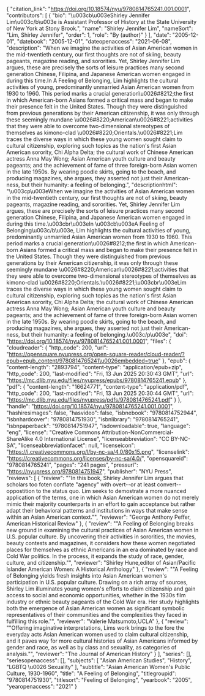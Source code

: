 {
   "citation_link": "https://doi.org/10.18574/nyu/9780814765241.001.0001",
   "contributors": [
     {
       "bio": "\u003cb\u003eShirley Jennifer Lim\u003c/b\u003e is Assistant Professor of History at the State University of New York at Stony Brook.",
       "name": "Shirley Jennifer Lim",
       "nameSort": "Lim, Shirley Jennifer",
       "order": 1,
       "role": "By (author)"
     }
   ],
   "date": "2005-12-01",
   "datebook": "2005-12-01",
   "dateopenaccess": "2021-06-08",
   "description": "When we imagine the activities of Asian American women in the mid-twentieth century, our first thoughts are not of skiing, beauty pageants, magazine reading, and sororities. Yet, Shirley Jennifer Lim argues, these are precisely the sorts of leisure practices many second generation Chinese, Filipina, and Japanese American women engaged in during this time.In A Feeling of Belonging, Lim highlights the cultural activities of young, predominantly unmarried Asian American women from 1930 to 1960. This period marks a crucial generation\u0026#8212;the first in which American-born Asians formed a critical mass and began to make their presence felt in the United States. Though they were distinguished from previous generations by their American citizenship, it was only through these seemingly mundane \u0026#8220;American\u0026#8221;activities that they were able to overcome two-dimensional stereotypes of themselves as kimono-clad \u0026#8220;Orientals.\u0026#8221;Lim traces the diverse ways in which these young women sought claim to cultural citizenship, exploring such topics as the nation's first Asian American sorority, Chi Alpha Delta; the cultural work of Chinese American actress Anna May Wong; Asian American youth culture and beauty pageants; and the achievement of fame of three foreign-born Asian women in the late 1950s. By wearing poodle skirts, going to the beach, and producing magazines, she argues, they asserted not just their American-ness, but their humanity: a feeling of belonging.",
   "descriptionhtml": "\u003cp\u003eWhen we imagine the activities of Asian American women in the mid-twentieth century, our first thoughts are not of skiing, beauty pageants, magazine reading, and sororities. Yet, Shirley Jennifer Lim argues, these are precisely the sorts of leisure practices many second generation Chinese, Filipina, and Japanese American women engaged in during this time.\u003cbr\u003eIn \u003cb\u003eA Feeling of Belonging\u003c/b\u003e, Lim highlights the cultural activities of young, predominantly unmarried Asian American women from 1930 to 1960. This period marks a crucial generation\u0026#8212;the first in which American-born Asians formed a critical mass and began to make their presence felt in the United States. Though they were distinguished from previous generations by their American citizenship, it was only through these seemingly mundane \u0026#8220;American\u0026#8221;activities that they were able to overcome two-dimensional stereotypes of themselves as kimono-clad \u0026#8220;Orientals.\u0026#8221;\u003cbr\u003eLim traces the diverse ways in which these young women sought claim to cultural citizenship, exploring such topics as the nation's first Asian American sorority, Chi Alpha Delta; the cultural work of Chinese American actress Anna May Wong; Asian American youth culture and beauty pageants; and the achievement of fame of three foreign-born Asian women in the late 1950s. By wearing poodle skirts, going to the beach, and producing magazines, she argues, they asserted not just their American-ness, but their humanity: a feeling of belonging.\u003c/p\u003e",
   "doi": "https://doi.org/10.18574/nyu/9780814765241.001.0001",
   "files": {
     "cloudreader": {
       "http_code": 200,
       "url": "https://opensquare.nyupress.org/open-square-reader/cloud-reader/?epub=epub_content/9780814765241\u0026embedded=true"
     },
     "epub": {
       "content-length": "2893794",
       "content-type": "application/epub+zip",
       "http_code": 200,
       "last-modified": "Fri, 13 Jun 2025 20:30:43 GMT",
       "url": "https://mc.dlib.nyu.edu/files/nyupress/epubs/9780814765241.epub"
     },
     "pdf": {
       "content-length": "16624771",
       "content-type": "application/pdf",
       "http_code": 200,
       "last-modified": "Fri, 13 Jun 2025 20:30:44 GMT",
       "url": "https://mc.dlib.nyu.edu/files/nyupress/pdfs/9780814765241.pdf"
     }
   },
   "handle": "https://doi.org/10.18574/nyu/9780814765241.001.0001",
   "hashiresimages": false,
   "hasvideo": false,
   "isbnebook": "9780814752944",
   "isbnhardcover": "9780814751930",
   "isbnlibrary": "9780814765241",
   "isbnpaperback": "9780814751947",
   "isdownloadable": true,
   "language": "eng",
   "license": "Creative Commons Attribution-NonCommercial-ShareAlike 4.0 International License",
   "licenseabbreviation": "CC BY-NC-SA",
   "licenseabbreviationfacet": null,
   "licenseicon": "https://i.creativecommons.org/l/by-nc-sa/4.0/80x15.png",
   "licenselink": "https://creativecommons.org/licenses/by-nc-sa/4.0/",
   "opensquareid": "9780814765241",
   "pages": "241 pages",
   "pressurl": "https://nyupress.org/9780814751947",
   "publisher": "NYU Press",
   "reviews": [
     {
       "review": "\"In this book, Shirley Jennifer Lim argues that scholars too foten conflate \"agency\" with overt--or at least convert--oppostition to the status quo. Lim seeks to demostrate a more nuanced application of the terms, one in which Asian American women do not merely mimic their majority counterparts in an effort to gain acceptance but rather adapt their behavioral patterns and institutions in ways that make sense within an Asian American context.\"",
       "reviewer": "George Anthony Peffer, American Historical Review"
     },
     {
       "review": "\"A Feeling of Belonging breaks new ground in examining the cultural practices of Asian American women in U.S. popular culture. By uncovering their activities in sororities, the movies, beauty contests and magazines, it considers how these women negotiated places for themselves as ethnic Americans in an era dominated by race and Cold War politics. In the process, it expands the study of race, gender, culture, and citizenship.\"",
       "reviewer": "Shirley Hune,editor of Asian/Pacific Islander American Women: A Historical Anthology"
     },
     {
       "review": "\"A Feeling of Belonging yields fresh insights into Asian American women's participation in U.S. popular culture. Drawing on a rich array of sources, Shirley Lim illuminates young women's efforts to claim citizenship and gain access to social and economic opportunities, whether in the 1930s film industry or ethnic beauty pageants of the Cold War era. Her study highlights both the emergence of Asian American women as significant symbolic representatives of their communities and the complexities they faced in fulfilling this role.\"",
       "reviewer": "Valerie Matsumoto,UCLA"
     },
     {
       "review": "\"Offering imaginative interpretations, Lims work brings to the fore the everyday acts Asian American women used to claim cultural citizenship, and it paves way for more cultural histories of Asian Americans informed by gender and race, as well as by class and sexuality, as categories of analysis.\"",
       "reviewer": "The Journal of American History"
     }
   ],
   "series": [],
   "seriesopenaccess": [],
   "subjects": [
     "Asian American Studies",
     "History",
     "LGBTQ \u0026 Sexuality"
   ],
   "subtitle": "Asian American Women's Public Culture, 1930-1960",
   "title": "A Feeling of Belonging",
   "titlegroupid": "9780814751930",
   "titlesort": "Feeling of Belonging",
   "yearbook": "2005",
   "yearopenaccess": "2021"
 }
